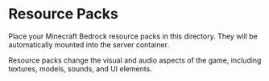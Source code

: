 # Resource Packs

Place your Minecraft Bedrock resource packs in this directory. They will be automatically mounted into the server container.

Resource packs change the visual and audio aspects of the game, including textures, models, sounds, and UI elements.